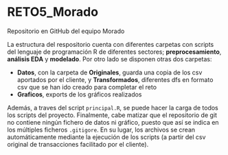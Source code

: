 # RETO5_Morado

Repositorio en GitHub del equipo Morado

La estructura del respositorio cuenta con diferentes carpetas con scripts del lenguaje de programación R de diferentes sectores; **preprocesamiento**, **análisis EDA** y **modelado**. Por otro lado se disponen otras dos carpetas:
- **Datos**, con la carpeta de **Originales**, guarda una copia de los csv aportados por el cliente, y **Transformados**, diferentes dfs en formato csv que se han ido creado para completar el reto
- **Graficos**, exports de los gráficos realizados

Además, a traves del script `principal.R`, se puede hacer la carga de todos los scripts del proyecto. Finalmente, cabe matizar que el repositorio de git no contiene ningún fichero de datos ni gráfico, puesto que así se indica en los múltiples ficheros `.gitigore`. En su lugar, los archivos se crean automáticamente mediante la ejecución de los scripts (a partir del csv original de transacciones facilitado por el cliente).
